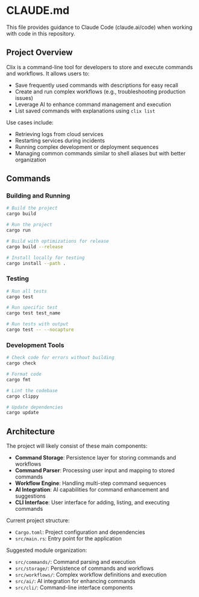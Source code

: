 # CLAUDE.md

This file provides guidance to Claude Code (claude.ai/code) when working with code in this repository.

## Project Overview

Clix is a command-line tool for developers to store and execute commands and workflows. It allows users to:
- Save frequently used commands with descriptions for easy recall
- Create and run complex workflows (e.g., troubleshooting production issues)
- Leverage AI to enhance command management and execution
- List saved commands with explanations using `clix list`

Use cases include:
- Retrieving logs from cloud services
- Restarting services during incidents
- Running complex development or deployment sequences
- Managing common commands similar to shell aliases but with better organization

## Commands

### Building and Running

```bash
# Build the project
cargo build

# Run the project
cargo run

# Build with optimizations for release
cargo build --release

# Install locally for testing
cargo install --path .
```

### Testing

```bash
# Run all tests
cargo test

# Run specific test
cargo test test_name

# Run tests with output
cargo test -- --nocapture
```

### Development Tools

```bash
# Check code for errors without building
cargo check

# Format code
cargo fmt

# Lint the codebase
cargo clippy

# Update dependencies
cargo update
```

## Architecture

The project will likely consist of these main components:

- **Command Storage**: Persistence layer for storing commands and workflows
- **Command Parser**: Processing user input and mapping to stored commands
- **Workflow Engine**: Handling multi-step command sequences
- **AI Integration**: AI capabilities for command enhancement and suggestions
- **CLI Interface**: User interface for adding, listing, and executing commands

Current project structure:
- `Cargo.toml`: Project configuration and dependencies
- `src/main.rs`: Entry point for the application

Suggested module organization:
- `src/commands/`: Command parsing and execution
- `src/storage/`: Persistence of commands and workflows
- `src/workflows/`: Complex workflow definitions and execution
- `src/ai/`: AI integration for enhancing commands
- `src/cli/`: Command-line interface components